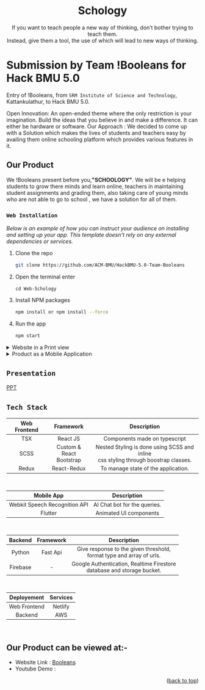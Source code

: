 <div id="top"></div>
<div>
<div align="center">
 <a href="https://github.com/othneildrew/Best-README-Template" style="text-decoration:none">  <h1 align="center"> Schology</h1></a>

  <p align="center">
    If you want to teach people a new way of thinking, don’t bother trying to teach them. </br>
    Instead, give them a tool, the use of which will lead to new ways of thinking.
    <br />
  </p>
</div>


# Submission by Team !Booleans for Hack BMU 5.0
Entry of !Booleans, from `SRM Institute of Science and Technology`, Kattankulathur, to Hack BMU 5.0.

Open Innovation: An open-ended theme where the only restriction is your imagination. Build the ideas that you believe in and make a difference. It can either be hardware or software.
Our Approach : We decided to come up with a Solution which makes the lives of students and teachers easy by availing them online schooling platform which provides various features in it.

<h2 align= "left"><b>Our Product</b></h2>

We !Booleans present before you,<b>"SCHOOLOGY"</b>. We will be e helping students to grow there minds and learn online, teachers in maintaining student assignments and grading them, also taking care of young minds who are not able to go to school , we have a solution for all of them.

### `Web Installation`

_Below is an example of how you can instruct your audience on installing and setting up your app. This template doesn't rely on any external dependencies or services._

1. Clone the repo
   ```sh
   git clone https://github.com/ACM-BMU/HackBMU-5.0-Team-Booleans
   ```

2. Open the terminal enter 
    ```
    cd Web-Schology 
    ```

3. Install NPM packages
   ```sh
   npm install or npm install --force
   ```
4. Run the app 
   ```js
   npm start
   ```

<details>
<summary>Website in a Print view</summary>
<img width=40% src="screenshot/Home.png"> &ensp;
<img width=40% src="screenshot/Screenshot (367).png"> &ensp;
<img width=40% src="screenshot/Screenshot (371).png"> &ensp;
<img width=40% src="screenshot/WhatsApp Image 2022-02-18 at 6.12.12 PM.jpeg"> &ensp;  
</details>
  

<details>
<summary>Product as a Moblie Application</summary>
<img width=40% src="screenshot/WhatsApp Image 2022-02-19 at 11.28.08 AM.jpeg"> &ensp;
<img width=40% src="screenshot/WhatsApp Image 2022-02-19 at 11.28.07 AM.jpeg"> &ensp;
<img width=40% src="screenshot/WhatsApp Image 2022-02-19 at 11.28.06 AM (1).jpeg"> &ensp;
<img width=40% src="screenshot/WhatsApp Image 2022-02-19 at 11.28.06 AM.jpeg"> &ensp;
</details> 
 


## `Presentation`
[PPT](https://www.canva.com/design/DAE4uj4iMtI/Cd1rZ3DQ_mwPQphD7C7nlw/edit)





## `Tech Stack`

|    **Web Frontend**    |       **Framework**      |                                    **Description**                                    |
|:------------------:|:------------------------:|:-------------------------------------------------------------------------------------:|
|         TSX        |         React JS         | Components made on typescript                                                         |
| SCSS  | Custom & <br>React Bootstrap | Nested Styling is done using SCSS and inline<br>css styling through boostrap classes. |
|        Redux       |        React-Redux       | To manage state of the application.   
<br>

|          **Mobile App**          	|        **Description**       	|
|:--------------------------------:	|:----------------------------:	|
| Webkit Speech Recognition API 	| AI Chat bot for the queries. 	|
|              Flutter             	|    Animated UI components    	|

<br>

| **Backend** 	| **Framework** 	|                             **Description**                            	|
|:-----------:	|:-------------:	|:----------------------------------------------------------------------:	|
|    Python   	|    Fast Api   	|  Give response to the given threshold,<br>format type and array of urls.  	|
|   Firebase  	|       -       	| Google Authentication, Realtime Firestore<br> database and storage bucket. 	|                                                |

<br>

| **Deployement** 	| **Services** 	|
|:---------------:	|:------------:	|
|   Web Frontend  	|    Netlify   	|
|     Backend     	|      AWS     	|

<br>

<h2 align= "left"><b>Our Product can be viewed at:-</b></h2>

- Website Link : [Booleans](https://booleans.netlify.app/) 
- Youtube Demo : 

<p align="right">(<a href="#top">back to top</a>)</p>
